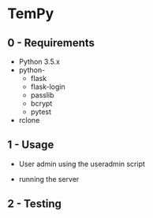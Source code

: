 TemPy
=============================

0 - Requirements
-----------------------------
* Python 3.5.x
* python-
  * flask
  * flask-login
  * passlib
  * bcrypt
  * pytest
* rclone



1 - Usage
-----------------------------
- User admin
using the useradmin script

- running the server


2 - Testing
-----------------------------
